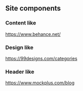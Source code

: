 ## Site components
### Content like
https://www.behance.net/
### Design like  
https://99designs.com/categories
### Header like
https://www.mockplus.com/blog



